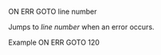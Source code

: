 ON ERR GOTO line number

Jumps to <i>line number</i> when an error occurs.

Example
ON ERR GOTO 120
